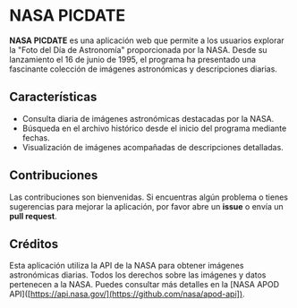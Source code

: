 # NASA PICDATE
**NASA PICDATE** es una aplicación web que permite a los usuarios explorar la "Foto del Día de Astronomía" proporcionada por la NASA. Desde su lanzamiento el 16 de junio de 1995, el programa ha presentado una fascinante colección de imágenes astronómicas y descripciones diarias.

## Características
- Consulta diaria de imágenes astronómicas destacadas por la NASA.
- Búsqueda en el archivo histórico desde el inicio del programa mediante fechas.
- Visualización de imágenes acompañadas de descripciones detalladas.

## Contribuciones
Las contribuciones son bienvenidas. Si encuentras algún problema o tienes sugerencias para mejorar la aplicación, por favor abre un **issue** o envía un **pull request**.


## Créditos
Esta aplicación utiliza la API de la NASA para obtener imágenes astronómicas diarias. Todos los derechos sobre las imágenes y datos pertenecen a la NASA. Puedes consultar más detalles en la [NASA APOD API]([https://api.nasa.gov/](https://github.com/nasa/apod-api]).


